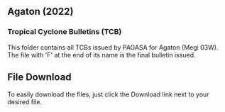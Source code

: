## Agaton (2022)
### Tropical Cyclone Bulletins (TCB)
This folder contains all TCBs issued by PAGASA for Agaton (Megi 03W). The file with 'F' at the end of its name is the final bulletin issued.
## File Download
To easily download the files, just click the Download link next to your desired file.

